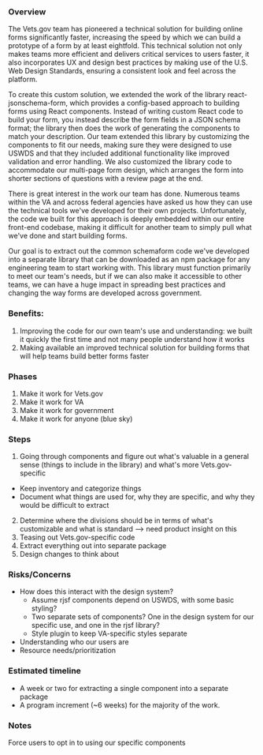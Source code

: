 ### Overview

The Vets.gov team has pioneered a technical solution for building online forms significantly faster, increasing the speed by which we can build a prototype of a form by at least eightfold. This technical solution not only makes teams more efficient and delivers critical services to users faster, it also incorporates UX and design best practices by making use of the U.S. Web Design Standards, ensuring a consistent look and feel across the platform.

To create this custom solution, we extended the work of the library react-jsonschema-form, which provides a config-based approach to building forms using React components. Instead of writing custom React code to build your form, you instead describe the form fields in a JSON schema format; the library then does the work of generating the components to match your description. Our team extended this library by customizing the components to fit our needs, making sure they were designed to use USWDS and that they included additional functionality like improved validation and error handling. We also customized the library code to accommodate our multi-page form design, which arranges the form into shorter sections of questions with a review page at the end.

There is great interest in the work our team has done. Numerous teams within the VA and across federal agencies have asked us how they can use the technical tools we've developed for their own projects. Unfortunately, the code we built for this approach is deeply embedded within our entire front-end codebase, making it difficult for another team to simply pull what we've done and start building forms.

Our goal is to extract out the common schemaform code we've developed into a separate library that can be downloaded as an npm package for any engineering team to start working with. This library must function primarily to meet our team's needs, but if we can also make it accessible to other teams, we can have a huge impact in spreading best practices and changing the way forms are developed across government.

### Benefits:

1. Improving the code for our own team's use and understanding: we built it quickly the first time and not many people understand how it works
2. Making available an improved technical solution for building forms that will help teams build better forms faster

### Phases

1. Make it work for Vets.gov
2. Make it work for VA
3. Make it work for government
4. Make it work for anyone (blue sky)

### Steps

1. Going through components and figure out what's valuable in a general sense (things to include in the library) and what's more Vets.gov-specific
- Keep inventory and categorize things
- Document what things are used for, why they are specific, and why they would be difficult to extract
2. Determine where the divisions should be in terms of what's customizable and what is standard --> need product insight on this
3. Teasing out Vets.gov-specific code
4. Extract everything out into separate package
5. Design changes to think about

### Risks/Concerns

- How does this interact with the design system?
  - Assume rjsf components depend on USWDS, with some basic styling?
  - Two separate sets of components? One in the design system for our specific use, and one in the rjsf library?
  - Style plugin to keep VA-specific styles separate
- Understanding who our users are
- Resource needs/prioritization

### Estimated timeline

- A week or two for extracting a single component into a separate package
- A program increment (~6 weeks) for the majority of the work.

### Notes

Force users to opt in to using our specific components